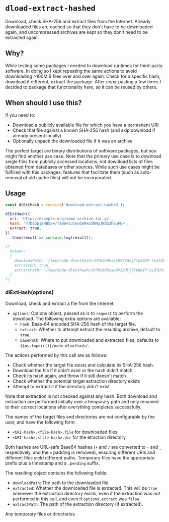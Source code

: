 `dload-extract-hashed`
=========================

Download, check SHA-256 and extract files from the Internet.  Already downloaded files are cached
so that they don't have to be downloaded again, and uncompressed archives are kept so they don't
need to be extracted again.

Why?
----

While testing some packages I needed to download runtimes for third-party software.  In doing so I
kept repeating the same actions to avoid downloading >100MiB files over and over again: Check for a
specific hash, download if different, extract the package.  After copy-pasting a few times I
decided to package that functionality here, so it can be reused by others.

When should I use this?
-----------------------

If you need to:

  - Download a publicly available file for which you have a permanent URI
  - Check that file against a known SHA-256 hash (and skip download if already present locally)
  - Optionally unpack the downloaded file if it was an archive

The perfect target are binary distributions of software packages, but you might find another use
case.  Note that the primary use case is to download single files from publicly accessed locations,
not download lists of files obtained from databases or other sources.  While such use cases might
be fulfilled with this packages, features that facilitate them (such as auto-removal of old cache
files) will not be incorporated.

Usage
-----

```javascript
const dlExtHash = require('download-extract-hashed');

dlExtHash({
  uri: 'http://example.org/some-archive.tar.gz',
  hash: '47DEQpj8HBSa+/TImW+5JCeuQeRkm5NMpJWZG3hSuFU=',
  extract: true,
})
  .then(result => console.log(result));

/*
  output:
  {
    downloadPath: '/tmp/node-dlexthash/cH7Ni90kssxDV3ZdCj7Tp88IP-5LdlOhwBa3fFEFYqE.47DEQpj8HBSa-_TImW-5JCeuQeRkm5NMpJWZG3hSuFU.file',
    extracted: true,
    extractPath: '/tmp/node-dlexthash/cH7Ni90kssxDV3ZdCj7Tp88IP-5LdlOhwBa3fFEFYqE.47DEQpj8HBSa-_TImW-5JCeuQeRkm5NMpJWZG3hSuFU.dir'
  }
*/
```

### dlExtHash(options)

Download, check and extract a file from the Internet.

  - `options`: Options object, passed as is to `request` to perform the download.  The following extra options are available:
    + `hash`: Base-64 encoded SHA-256 hash of the target file.
    + `extract`: Whether to attempt extract the resulting archive, default to `true`.
    + `basePath`: Where to put downloaded and extracted files, defaults to `${os.tmpdir()}/node-dlexthash/`.

The actions performed by this call are as follows:

  - Check whether the target file exists and calculate its SHA-256 hash.
  - Download the file if it didn't exist or the hash didn't match
  - Check its hash again, and throw if it still doesn't match
  - Check whether the potential target extraction directory exists
  - Attempt to extract it if the directory didn't exist

Note that extraction is not checked against any hash.  Both download and extraction are performed
initially over a temporary path and only renamed to their correct locations after everything
completes successfully.

The names of the target files and directories are not configurable by the user, and have the
following form:

  + `<URI-hash>.<file-hash>.file` for downloaded files
  + `<URI-hash>.<file-hash>.dir` for the etraction directory

Both hashes are URL-safe Base64 hashes (`+` and `/` are converted to `-` and `_` respectively, and
the `=` padding is removed), ensuring different URIs and different files yield different paths.
Temporary files have the appropriate prefix plus a timestamp and a `.pending` suffix.

The resulting object contains the following fields:

  - `downloadPath`: The path to the downloaded file.
  - `extracted`: Whether the downloaded file is extracted.  This will be `true` whenever the
    extraction directory exists, even if the extraction was not performed in this call, and even if
    `options.extract` was `false`.
  - `extractPath`: The path of the extraction directory (if extracted).

Any temporary files or directories
